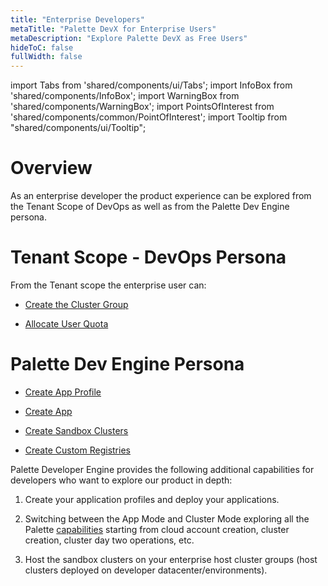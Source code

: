 ```yaml
---
title: "Enterprise Developers"
metaTitle: "Palette DevX for Enterprise Users"
metaDescription: "Explore Palette DevX as Free Users"
hideToC: false
fullWidth: false
---
```


import Tabs from 'shared/components/ui/Tabs';
import InfoBox from 'shared/components/InfoBox';
import WarningBox from 'shared/components/WarningBox';
import PointsOfInterest from 'shared/components/common/PointOfInterest';
import Tooltip from "shared/components/ui/Tooltip";



# Overview

As an enterprise developer the product experience can be explored from the Tenant Scope of DevOps as well as from the Palette Dev Engine persona. 

# Tenant Scope - DevOps Persona

From the Tenant scope the enterprise user can:

* [Create the Cluster Group](/devx/cluster-groups)


* [Allocate User Quota](/devx/resource-quota)


# Palette Dev Engine Persona

 * [Create App Profile](/devx/app-profile)

 * [Create App](/devx/apps)

 * [Create Sandbox Clusters](/devx/sandbox-clusters)

 * [Create Custom Registries](/devx/registries)


<InfoBox>

Palette Developer Engine provides the following additional capabilities for developers who want to explore our product in depth:

1. Create your application profiles and deploy your applications.


2. Switching between the App Mode and Cluster Mode exploring all the Palette [capabilities](/getting-started) starting from cloud account creation, cluster creation, cluster day two operations, etc.


3. Host the sandbox clusters on your enterprise host cluster groups (host clusters deployed on developer datacenter/environments).

</InfoBox>


